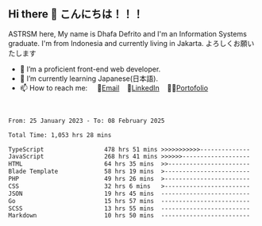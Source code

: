 ## Hi there 👋 こんにちは！！！
ASTRSM here, My name is Dhafa Defrito and I'm an Information Systems graduate. I'm from Indonesia and currently living in Jakarta. よろしくお願いたします

- 🔭 I’m a proficient front-end web developer.
- 🌱 I’m currently learning Japanese(日本語).
- 📫 How to reach me: &nbsp;&nbsp;&nbsp;&nbsp;📧[Email](ddefrito@gmail.com)&nbsp;&nbsp;&nbsp;&nbsp;💼[LinkedIn](https://www.linkedin.com/in/dhafa-defrita-rama-yudistira-9357a9229/)&nbsp;&nbsp;&nbsp;&nbsp;👨‍🎨[Portofolio](https://ddefrito.vercel.app/)
<br>
<!-- <p align="left">
<a href="https://github.com/ASTRSM">
  <img height="180em" src="https://github-readme-stats-eight-theta.vercel.app/api?username=ASTRSM&show_icons=true&theme=dracula&include_all_commits=true&count_private=true"/>
  <img height="180em" src="https://github-readme-stats-eight-theta.vercel.app/api/top-langs/?username=ASTRSM&layout=compact&langs_count=8&theme=dracula"/>
</a>
</p> -->

<!--START_SECTION:waka-->

```txt
From: 25 January 2023 - To: 08 February 2025

Total Time: 1,053 hrs 28 mins

TypeScript                 478 hrs 51 mins >>>>>>>>>>>--------------   45.45 %
JavaScript                 268 hrs 41 mins >>>>>>-------------------   25.50 %
HTML                       64 hrs 35 mins  >>-----------------------   06.13 %
Blade Template             58 hrs 19 mins  >------------------------   05.54 %
PHP                        49 hrs 26 mins  >------------------------   04.69 %
CSS                        32 hrs 6 mins   >------------------------   03.05 %
JSON                       19 hrs 45 mins  -------------------------   01.88 %
Go                         15 hrs 57 mins  -------------------------   01.51 %
SCSS                       13 hrs 55 mins  -------------------------   01.32 %
Markdown                   10 hrs 50 mins  -------------------------   01.03 %
```

<!--END_SECTION:waka-->
